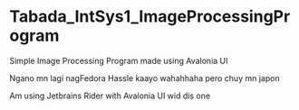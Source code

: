 # Tabada_IntSys1_ImageProcessingProgram
Simple Image Processing Program made using Avalonia UI

Ngano mn lagi nagFedora 
Hassle kaayo wahahhaha pero chuy mn japon

Am using Jetbrains Rider with Avalonia UI wid dis one
